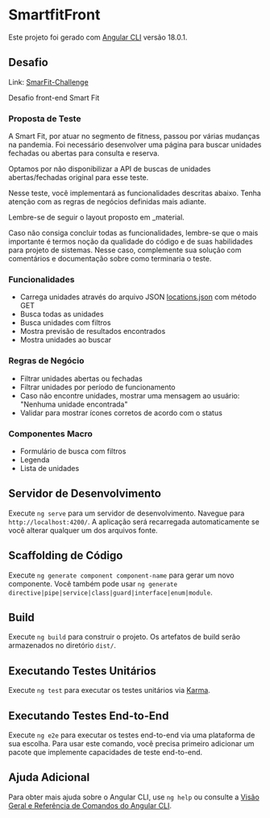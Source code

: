 # SmartfitFront

Este projeto foi gerado com [Angular CLI](https://github.com/angular/angular-cli) versão 18.0.1.

## Desafio

Link: [SmarFit-Challenge](https://github.com/bioritmo/front-end-code-challenge-smartsite)

Desafio front-end Smart Fit

### Proposta de Teste

A Smart Fit, por atuar no segmento de fitness, passou por várias mudanças na pandemia. Foi necessário desenvolver uma página para buscar unidades fechadas ou abertas para consulta e reserva.

Optamos por não disponibilizar a API de buscas de unidades abertas/fechadas original para esse teste.

Nesse teste, você implementará as funcionalidades descritas abaixo. Tenha atenção com as regras de negócios definidas mais adiante.

Lembre-se de seguir o layout proposto em _material.

Caso não consiga concluir todas as funcionalidades, lembre-se que o mais importante é termos noção da qualidade do código e de suas habilidades para projeto de sistemas. Nesse caso, complemente sua solução com comentários e documentação sobre como terminaria o teste.

### Funcionalidades

- Carrega unidades através do arquivo JSON [locations.json](https://test-frontend-developer.s3.amazonaws.com/data/locations.json) com método GET
- Busca todas as unidades
- Busca unidades com filtros
- Mostra previsão de resultados encontrados
- Mostra unidades ao buscar

### Regras de Negócio

- Filtrar unidades abertas ou fechadas
- Filtrar unidades por período de funcionamento
- Caso não encontre unidades, mostrar uma mensagem ao usuário: "Nenhuma unidade encontrada"
- Validar para mostrar ícones corretos de acordo com o status

### Componentes Macro

- Formulário de busca com filtros
- Legenda
- Lista de unidades

## Servidor de Desenvolvimento

Execute `ng serve` para um servidor de desenvolvimento. Navegue para `http://localhost:4200/`. A aplicação será recarregada automaticamente se você alterar qualquer um dos arquivos fonte.

## Scaffolding de Código

Execute `ng generate component component-name` para gerar um novo componente. Você também pode usar `ng generate directive|pipe|service|class|guard|interface|enum|module`.

## Build

Execute `ng build` para construir o projeto. Os artefatos de build serão armazenados no diretório `dist/`.

## Executando Testes Unitários

Execute `ng test` para executar os testes unitários via [Karma](https://karma-runner.github.io).

## Executando Testes End-to-End

Execute `ng e2e` para executar os testes end-to-end via uma plataforma de sua escolha. Para usar este comando, você precisa primeiro adicionar um pacote que implemente capacidades de teste end-to-end.

## Ajuda Adicional

Para obter mais ajuda sobre o Angular CLI, use `ng help` ou consulte a [Visão Geral e Referência de Comandos do Angular CLI](https://angular.dev/tools/cli).
